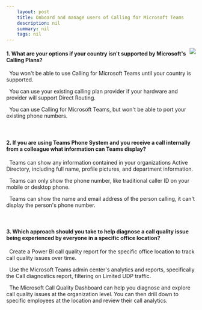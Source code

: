 ```yaml
---
    layout: post
    title: Onboard and manage users of Calling for Microsoft Teams 
    description: nil
    summary: nil
    tags: nil
---
```



 <a target="_blank" href="https://docs.microsoft.com/en-us/learn/modules/m365-teams-calling-onboard-manage-users/knowledge-check/"><i class="fas fa-external-link-alt"></i> </a>
 <img align="right" src="https://docs.microsoft.com/en-us/media/learn/module.svg">
####  1. What are your options if your country isn't supported by Microsoft's Calling Plans?


<i class='far fa-square'></i> &nbsp;&nbsp;You won't be able to use Calling for Microsoft Teams until your country is supported.

<i class='fas fa-check-square' style='color: Dodgerblue;'></i> &nbsp;&nbsp;You can use your existing calling plan provider if your hardware and provider will support Direct Routing.

<i class='far fa-square'></i> &nbsp;&nbsp;You can use Calling for Microsoft Teams, but won't be able to port your existing phone numbers.
<br />
<br />
<br />

####  2. If you are using Teams Phone System and you receive a call internally from a colleague what information can Teams display?


<i class='fas fa-check-square' style='color: Dodgerblue;'></i> &nbsp;&nbsp;Teams can show any information contained in your organizations Active Directory, including full name, profile pictures, and department information.

<i class='far fa-square'></i> &nbsp;&nbsp;Teams can only show the phone number, like traditional caller ID on your mobile or desktop phone.

<i class='far fa-square'></i> &nbsp;&nbsp;Teams can show the name and email address of the person calling, it can't display the person's phone number.
<br />
<br />
<br />

####  3. Which approach should you take to help diagnose a call quality issue being experienced by everyone in a specific office location?


<i class='far fa-square'></i> &nbsp;&nbsp;Create a Power BI call quality report for the specific office location to track call quality issues over time.

<i class='far fa-square'></i> &nbsp;&nbsp;Use the Microsoft Teams admin center's analytics and reports, specifically the Call diagnostics report, filtering on Limited UDP traffic.

<i class='fas fa-check-square' style='color: Dodgerblue;'></i> &nbsp;&nbsp;The Microsoft Call Quality Dashboard can help you diagnose and explore call quality issues at the organization level. You can then drill down to specific employees at the location and review their call analytics.
<br />
<br />
<br />
